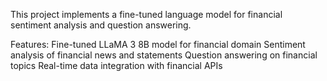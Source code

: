 This project implements a fine-tuned language model for financial sentiment analysis and question answering.

Features:
Fine-tuned LLaMA 3 8B model for financial domain
Sentiment analysis of financial news and statements
Question answering on financial topics
Real-time data integration with financial APIs
